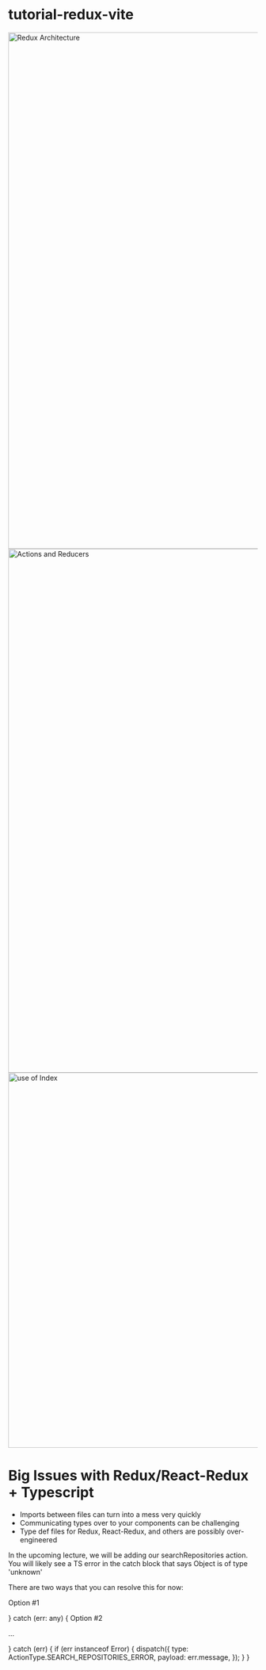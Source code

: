 # tutorial-redux-vite
<img width="1042" alt="Redux Architecture" src="https://user-images.githubusercontent.com/36891099/232228577-fb7a5930-a1db-4d8b-b6ad-fd4da5bfe89b.png">


<img width="1057" alt="Actions and Reducers" src="https://user-images.githubusercontent.com/36891099/232228587-2477c290-ccb9-45fb-b931-3aeb3673d719.png">


<img width="757" alt="use of Index" src="https://user-images.githubusercontent.com/36891099/232228594-94f5d40e-e672-412e-b147-07df3a8302d4.png">

# Big Issues with Redux/React-Redux + Typescript
- Imports between files can turn into a mess very quickly
- Communicating types over to your components can be challenging
- Type def files for Redux, React-Redux, and others are possibly over-engineered

In the upcoming lecture, we will be adding our searchRepositories action. You will likely see a TS error in the catch block that says Object is of type 'unknown'

There are two ways that you can resolve this for now:

Option #1

} catch (err: any) {
Option #2

...

} catch (err) {
  if (err instanceof Error) {
    dispatch({
      type: ActionType.SEARCH_REPOSITORIES_ERROR,
      payload: err.message,
    });
  }
}
